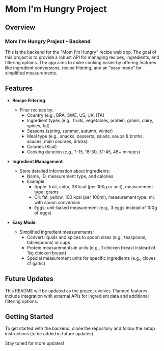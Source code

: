 # Mom I'm Hungry Project

## Overview
### Mom I'm Hungry Project - Backend
This is the backend for the "Mom I'm Hungry" recipe web app. 
The goal of this project is to provide a robust API for managing recipes, ingredients, and filtering options. 
The app aims to make cooking easier by offering features like ingredient conversions, recipe filtering, and an "easy mode" for simplified measurements.

## Features

- **Recipe Filtering**:
    - Filter recipes by:
        - Country (e.g., BRA, SWE, US, UK, ITA)
        - Ingredient types (e.g., fruits, vegetables, protein, grains, dairy, spices, fat)
        - Seasons (spring, summer, autumn, winter)
        - Meal type (e.g., snacks, desserts, salads, soups & broths, sauces, main courses, drinks)
        - Calories (Kcal)
        - Cooking duration (e.g., 1-15, 16-30, 31-45, 46+ minutes)

- **Ingredient Management**:
    - Store detailed information about ingredients:
        - Name, ID, measurement type, and calories
        - Example:
            - Apple: fruit, color, 36 kcal (per 100g or unit), measurement type: grams
            - Oil: fat, yellow, 100 kcal (per 100ml), measurement type: ml, with spoon conversion
            - Eggs: unit-based measurement (e.g., 3 eggs instead of 100g of eggs)

- **Easy Mode**:
    - Simplified ingredient measurements:
        - Convert liquids and spices to spoon sizes (e.g., teaspoons, tablespoons) or cups
        - Protein measurements in units (e.g., 1 chicken breast instead of 1kg chicken breast)
        - Special measurement units for specific ingredients (e.g., cloves of garlic)

## Future Updates

This README will be updated as the project evolves. Planned features include integration with external APIs for ingredient data and additional filtering options.

## Getting Started

To get started with the backend, clone the repository and follow the setup instructions (to be added in future updates).

Stay tuned for more updates!
